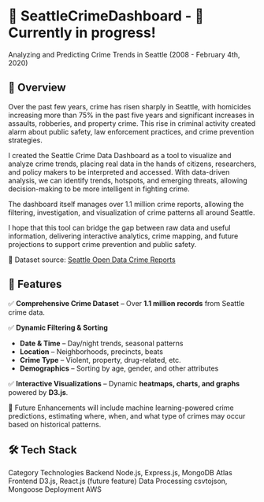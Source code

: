 # 📝 SeattleCrimeDashboard - 🚧 Currently in progress! 
Analyzing and Predicting Crime Trends in Seattle (2008 - February 4th, 2020)

## 📍 Overview 
Over the past few years, crime has risen sharply in Seattle, with homicides increasing more than 75% in the past five years and significant increases in assaults, robberies, and property crime. This rise in criminal activity created alarm about public safety, law enforcement practices, and crime prevention strategies.

I created the Seattle Crime Data Dashboard as a tool to visualize and analyze crime trends, placing real data in the hands of citizens, researchers, and policy makers to be interpreted and accessed. With data-driven analysis, we can identify trends, hotspots, and emerging threats, allowing decision-making to be more intelligent in fighting crime.

The dashboard itself manages over 1.1 million crime reports, allowing the filtering, investigation, and visualization of crime patterns all around Seattle. 

 I hope that this tool can bridge the gap between raw data and useful information, delivering interactive analytics, crime mapping, and future projections to support crime prevention and public safety.

🔗 Dataset source: [Seattle Open Data Crime Reports]([https://data.seattle.gov/](https://data.seattle.gov/Public-Safety/SPD-Crime-Data-2008-Present/tazs-3rd5/about_data))


## 🎯 Features  

✅ **Comprehensive Crime Dataset** – Over **1.1 million records** from Seattle crime data.  

✅ **Dynamic Filtering & Sorting**  
   - **Date & Time** – Day/night trends, seasonal patterns  
   - **Location** – Neighborhoods, precincts, beats  
   - **Crime Type** – Violent, property, drug-related, etc.  
   - **Demographics** – Sorting by age, gender, and other attributes  

✅ **Interactive Visualizations** – Dynamic **heatmaps, charts, and graphs** powered by **D3.js**.  


🚀 Future Enhancements will include machine learning-powered crime predictions, estimating where, when, and what type of crimes may occur based on historical patterns.

## 🛠️ Tech Stack
Category	        Technologies
Backend	          Node.js, Express.js, MongoDB Atlas
Frontend	        D3.js, React.js (future feature)
Data Processing	  csvtojson, Mongoose
Deployment	      AWS 
